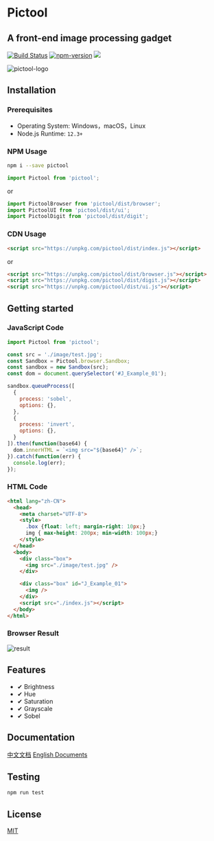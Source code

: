 # Pictool

## A front-end image processing gadget

[![Build Status](https://travis-ci.com/chenshenhai/pictool.svg?branch=master)](https://travis-ci.com/chenshenhai/pictool)
[![npm-version](https://img.shields.io/npm/l/pictool.svg)](./LICENSE)
[![](https://img.shields.io/npm/v/pictool.svg)](https://www.npmjs.com/package/pictool)

![pictool-logo](https://user-images.githubusercontent.com/8216630/61581603-28ffd180-ab53-11e9-9461-a24d31643ec7.png)

## Installation

### Prerequisites

- Operating System: Windows，macOS，Linux
- Node.js Runtime: `12.3+`


### NPM Usage

```sh
npm i --save pictool
```


```js
import Pictool from 'pictool';
```

or

```js
import PictoolBrowser from 'pictool/dist/browser';
import PictoolUI from 'pictool/dist/ui';
import PictoolDigit from 'pictool/dist/digit';
```

### CDN Usage


```html
<script src="https://unpkg.com/pictool/dist/index.js"></script>
```

or

```html
<script src="https://unpkg.com/pictool/dist/browser.js"></script>
<script src="https://unpkg.com/pictool/dist/digit.js"></script>
<script src="https://unpkg.com/pictool/dist/ui.js"></script>
```


## Getting started

### JavaScript Code

```js
import Pictool from 'pictool';

const src = './image/test.jpg';
const Sandbox = Pictool.browser.Sandbox;
const sandbox = new Sandbox(src);
const dom = document.querySelector('#J_Example_01');

sandbox.queueProcess([
  {
    process: 'sobel',
    options: {},
  },
  {
    process: 'invert',
    options: {},
  }
]).then(function(base64) {
  dom.innerHTML = `<img src="${base64}" />`;
}).catch(function(err) {
  console.log(err);
});
```

### HTML Code

```html
<html lang="zh-CN">
  <head>
    <meta charset="UTF-8">
    <style>
      .box {float: left; margin-right: 10px;}
      img { max-height: 200px; min-width: 100px;}
    </style>
  </head>
  <body>
    <div class="box">
      <img src="./image/test.jpg" />
    </div>

    <div class="box" id="J_Example_01">
      <img />
    </div>
    <script src="./index.js"></script>
  </body>
</html>
```

### Browser Result


![result](./../../../assets/image/001.jpg)


## Features

- ✔︎ Brightness
- ✔︎ Hue
- ✔︎ Saturation
- ✔︎ Grayscale
- ✔︎ Sobel


## Documentation

[中文文档](https://chenshenhai.github.io/pictool-doc/)
[English Documents](https://chenshenhai.github.io/pictool-doc/page/en-US/)

## Testing

```sh
npm run test
```

## License

[MIT](./LICENSE)